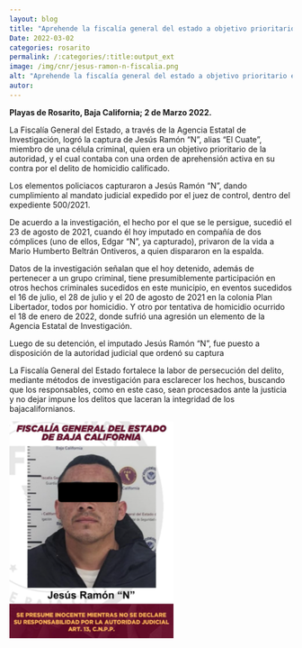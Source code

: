 ```yaml
---
layout: blog
title: "Aprehende la fiscalía general del estado a objetivo prioritario en playas de rosarito"
Date: 2022-03-02
categories: rosarito
permalink: /:categories/:title:output_ext
image: /img/cnr/jesus-ramon-n-fiscalia.png
alt: "Aprehende la fiscalía general del estado a objetivo prioritario en playas de rosarito"
autor:
---
```


**Playas de Rosarito, Baja California; 2 de Marzo 2022.** 

 La Fiscalía General del Estado, a través de la Agencia Estatal de Investigación, logró la captura de Jesús Ramón “N”, alias “El Cuate”, miembro de una célula criminal, quien era un objetivo prioritario de la autoridad, y el cual contaba con una orden de aprehensión activa en su contra por el delito de homicidio calificado.

Los elementos policiacos capturaron a Jesús Ramón “N”, dando cumplimiento al mandato judicial expedido por el juez de control, dentro del expediente 500/2021.

De acuerdo a la investigación, el hecho por el que se le persigue, sucedió el 23 de agosto de 2021, cuando él hoy imputado en compañía de dos cómplices (uno de ellos, Edgar “N”, ya capturado), privaron de la vida a Mario Humberto Beltrán Ontiveros, a quien dispararon en la espalda.

Datos de la investigación señalan que el hoy detenido, además de pertenecer a un grupo criminal, tiene presumiblemente participación en otros hechos criminales sucedidos en este municipio, en eventos sucedidos el 16 de julio, el 28 de julio y el 20 de agosto de 2021 en la colonia Plan Libertador, todos por homicidio. Y otro por tentativa de homicidio ocurrido el 18 de enero de 2022, donde sufrió una agresión un elemento de la Agencia Estatal de Investigación.

Luego de su detención, el imputado Jesús Ramón “N”, fue puesto a disposición de la autoridad judicial que ordenó su captura

La Fiscalía General del Estado fortalece la labor de persecución del delito, mediante métodos de investigación para esclarecer los hechos, buscando que los responsables, como en este caso, sean procesados ante la justicia y no dejar impune los delitos que laceran la integridad de los bajacalifornianos.

<div id="carouselExampleSlidesOnly" class="carousel slide" data-ride="carousel">
  <div class="carousel-inner">
    <div class="carousel-item active">
       <img class="d-block w-100" src="/img/cnr/jesus-ramon-n-fiscalia.png" loading="lazy"  alt="Aprehende la fiscalía general del estado a objetivo prioritario en playas de rosarito">
    </div>
  </div>
</div>
